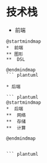 # 技术栈

* 前端

``` plantuml
@startmindmap
*  前端
** 图形
**  DSL

@endmindmap
``` plantuml

* 后端

``` plantuml
@startmindmap
*  后端
**  网络
**  存储
**  计算 

@endmindmap


``` plantuml